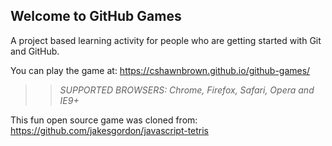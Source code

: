 ## Welcome to GitHub Games

A project based learning activity for people who are getting started with Git and GitHub.

You can play the game at: https://cshawnbrown.github.io/github-games/

>> _*SUPPORTED BROWSERS*: Chrome, Firefox, Safari, Opera and IE9+_

This fun open source game was cloned from: https://github.com/jakesgordon/javascript-tetris
